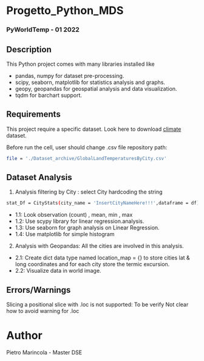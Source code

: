 # Progetto_Python_MDS
### PyWorldTemp - 01 2022

## Description
This Python project comes with many libraries installed like 
- pandas, numpy for dataset pre-processing.
- scipy, seaborn, matplotlib for statistics analysis and graphs.
- geopy, geopandas for geospatial analysis and data visualization.
- tqdm for barchart support.

## Requirements
This project require a specific dataset.
Look here to download [climate](https://www.kaggle.com/berkeleyearth/climate-change-earth-surface-temperature-data) dataset.

Before run the cell, user should change .csv file repository path:
```bash
file = './Dataset_archive/GlobalLandTemperaturesByCity.csv'
```

## Dataset Analysis
1) Analysis filtering by City : select City hardcoding the string
```bash
stat_Df = CityStats(city_name = 'InsertCityNameHere!!!',dataframe = df)
```
  - 1.1: Look observation (count) , mean, min , max
  - 1.2: Use scypy library for linear regression.analysis. 
  - 1.3: Use seaborn for graph analysis on Linear Regression.
  - 1.4: Use matplotlib for simple histogram
  
  2) Analysis with Geopandas: All the cities are involved in this analysis.
   - 2.1: Create dict data type named location_map = {} to store cities lat & long coordinates and for each city store the termic excursion.
  - 2.2: Visualize data in world image.

## Errors/Warnings
Slicing a positional slice with .loc is not supported:
To be verify
Not clear how to avoid warning for .loc


# Author
Pietro Marincola - 
Master DSE

